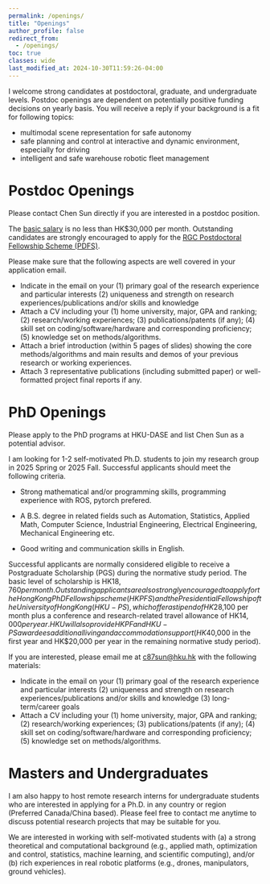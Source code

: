 ```yaml
---
permalink: /openings/
title: "Openings"
author_profile: false
redirect_from: 
  - /openings/
toc: true
classes: wide
last_modified_at: 2024-10-30T11:59:26-04:00
---
```


I welcome strong candidates at postdoctoral, graduate, and undergraduate levels. Postdoc openings are dependent on potentially positive funding decisions on yearly basis. You will receive a reply if your background is a fit for following topics:

- multimodal scene representation for safe autonomy
- safe planning and control at interactive and dynamic environment, especially for driving
- intelligent and safe warehouse robotic fleet management



# Postdoc Openings
Please contact Chen Sun directly if you are interested in a postdoc position.

The [basic salary](https://www.hr.hku.hk/career_opportunities/pdf-rap.html) is no less than HK$30,000 per month. Outstanding candidates are strongly encouraged to apply for the [RGC Postdoctoral Fellowship Scheme (PDFS)](https://www.ugc.edu.hk/eng/rgc/funding_opport/pdfs/).

Please make sure that the following aspects are well covered in your application email.

- Indicate in the email on your (1) primary goal of the research experience and particular interests (2) uniqueness and strength on research experiences/publications and/or skills and knowledge 
- Attach a CV including your (1) home university, major, GPA and ranking; (2) research/working experiences; (3) publications/patents (if any); (4) skill set on coding/software/hardware and corresponding proficiency; (5) knowledge set on methods/algorithms.
- Attach a brief introduction (within 5 pages of slides) showing the core methods/algorithms and main results and demos of your previous research or working experiences.
- Attach 3 representative publications (including submitted paper) or well-formatted project final reports if any. 



# PhD Openings
Please apply to the PhD programs at HKU-DASE and list Chen Sun as a potential advisor.

I am looking for 1-2 self-motivated Ph.D. students to join my research group in 2025 Spring or 2025 Fall. Successful applicants should meet the following criteria.

- Strong mathematical and/or programming skills, programming experience with ROS, pytorch prefered.

- A B.S. degree in related fields such as Automation, Statistics, Applied Math, Computer Science, Industrial Engineering, Electrical Engineering, Mechanical Engineering etc. 

- Good writing and communication skills in English.

Successful applicants are normally considered eligible to receive a Postgraduate Scholarship (PGS) during the normative study period. The basic level of scholarship is HK$18,760 per month. Outstanding applicants are also strongly encouraged to apply for the Hong Kong PhD Fellowship scheme (HKPFS) and the Presidential Fellowship of the University of Hong Kong (HKU-PS), which offer a stipend of HK$28,100 per month plus a conference and research-related travel allowance of HK$14,000 per year. HKU will also provide HKPF and HKU-PS awardees additional living and accommodation support (HK$40,000 in the first year and HK$20,000 per year in the remaining normative study period).

If you are interested, please email me at c87sun@hku.hk with the following materials:

- Indicate in the email on your (1) primary goal of the research experience and particular interests (2) uniqueness and strength on research experiences/publications and/or skills and knowledge (3) long-term/career goals 
- Attach a CV including your (1) home university, major, GPA and ranking; (2) research/working experiences; (3) publications/patents (if any); (4) skill set on coding/software/hardware and corresponding proficiency; (5) knowledge set on methods/algorithms.



# Masters and Undergraduates
I am also happy to host remote research interns for undergraduate students who are interested in applying for a Ph.D. in any country or region (Preferred Canada/China based). Please feel free to contact me anytime to discuss potential research projects that may be suitable for you.


We are interested in working with self-motivated students with (a) a strong theoretical and computational background (e.g., applied math, optimization and control, statistics, machine learning, and scientific computing), and/or (b) rich experiences in real robotic platforms (e.g., drones, manipulators, ground vehicles).


